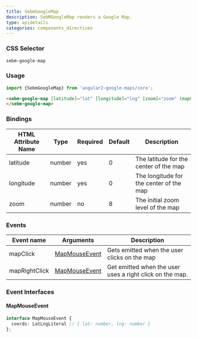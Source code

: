 ```yaml
---
title: SebmGoogleMap
description: SebMGoogleMap renders a Google Map.
type: apidetails
categories: components_directives
---
```


### CSS Selector

```css
sebm-google-map
```

### Usage

```typescript
import {SebmGoogleMap} from 'angular2-google-maps/core';
```

```html
<sebm-google-map [latitude]="lat" [longitude]="lng" [zoom]="zoom" (mapClick)="mapClicked($event)">
</sebm-google-map>
```

### Bindings

| HTML Attribute Name | Type   | Required | Default | Description                             |
|---------------------|--------|----------|---------|-----------------------------------------|
| latitude            | number | yes      | 0       | The latitude for the center of the map  |
| longitude           | number | yes      | 0       | The longitude for the center of the map |
| zoom                | number | no       | 8       | The initial zoom level of the map       |

### Events

| Event name    | Arguments                       | Description                                              |
|---------------|---------------------------------|----------------------------------------------------------|
| mapClick      | [MapMouseEvent](#MapMouseEvent) | Gets emitted when the user clicks on the map             |
| mapRightClick | [MapMouseEvent](#MapMouseEvent) | Get emitted when the user uses a right click on the map. |

### Event Interfaces

#### MapMouseEvent <a name="mapClickEvent"></a>
```typescript
interface MapMouseEvent {
  coords: LatLngLiteral // { lat: number, lng: number }
}; 
```
